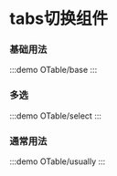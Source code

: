 # tabs切换组件

### 基础用法

:::demo
OTable/base
:::

### 多选

:::demo
OTable/select
:::

### 通常用法

:::demo
OTable/usually
:::
